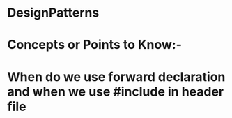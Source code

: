 # DesignPatterns
# Concepts or Points to Know:-
# When do we use forward declaration and when we use #include in header file
